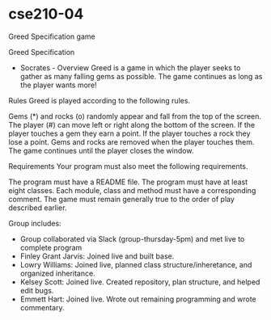 # cse210-04
Greed Specification game

Greed Specification

- Socrates -
Overview
Greed is a game in which the player seeks to gather as many falling gems as possible. 
The game continues as long as the player wants more!

Rules
Greed is played according to the following rules.

Gems (*) and rocks (o) randomly appear and fall from the top of the screen.
The player (#) can move left or right along the bottom of the screen.
If the player touches a gem they earn a point.
If the player touches a rock they lose a point.
Gems and rocks are removed when the player touches them.
The game continues until the player closes the window.

Requirements
Your program must also meet the following requirements.

The program must have a README file.
The program must have at least eight classes.
Each module, class and method must have a corresponding comment.
The game must remain generally true to the order of play described earlier.



Group includes:  
 - Group collaborated via Slack (group-thursday-5pm) and met live to complete program
 - Finley Grant Jarvis: Joined live and built base.
 - Lowry Williams: Joined live, planned class structure/inheretance, and organized inheritance. 
 - Kelsey Scott: Joined live. Created repository, plan structure, and helped edit bugs.
 - Emmett Hart: Joined live. Wrote out remaining programming and wrote commentary.
